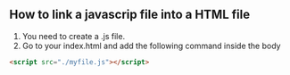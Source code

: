 ## How to link a javascrip file into a HTML file

1. You need to create a .js file.
2. Go to your index.html and add the following command inside the body

 ```html
 <script src="./myfile.js"></script>
 ```
